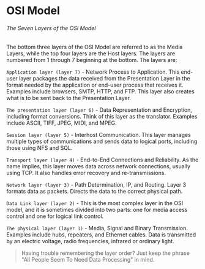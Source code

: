 # OSI Model

###### The Seven Layers of the OSI Model
The bottom three layers of the OSI Model are referred to as the Media Layers, while the top four layers are the Host layers. 
The layers are numbered from 1 through 7 beginning at the bottom. The layers are:

`Application layer (layer 7)` - Network Process to Application. This end-user layer packages the data received from the 
Presentation Layer in the format needed by the application or end-user process that receives it. Examples include browsers, 
SMTP, HTTP, and FTP. This layer also creates what is to be sent back to the Presentation Layer.

`The presentation layer (layer 6)` - Data Representation and Encryption, including format conversions. Think of this layer as 
the translator. Examples include ASCII, TIFF, JPEG, MIDI, and MPEG.

`Session layer (layer 5)` - Interhost Communication. This layer manages multiple types of communications and sends data to 
logical ports, including those using NFS and SQL.

`Transport layer (layer 4)` - End-to-End Connections and Reliability. As the name implies, this layer moves data across 
network connections, usually using TCP. It also handles error recovery and re-transmissions.

`Network layer (layer 3)` - Path Determination, IP, and Routing. Layer 3 formats data as packets. Directs the data to the 
correct physical path.

`Data Link layer (layer 2)` - This is the most complex layer in the OSI model, and it is sometimes divided into two parts: one 
for media access control and one for logical link control.

`The physical layer (layer 1)` - Media, Signal and Binary Transmission. Examples include hubs, repeaters, and Ethernet cables. 
Data is transmitted by an electric voltage, radio frequencies, infrared or ordinary light.

> Having trouble remembering the layer order? Just keep the phrase "All People Seem To Need Data Processing" in mind.
